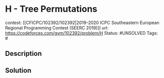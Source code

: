 # H - Tree Permutations

contest: [[CFICPC/102392/102392|2019-2020 ICPC Southeastern European Regional Programming Contest (SEERC 2019)]]
url: https://codeforces.com/gym/102392/problem/H
Status: #UNSOLVED
Tags: #

## Description

## Solution

